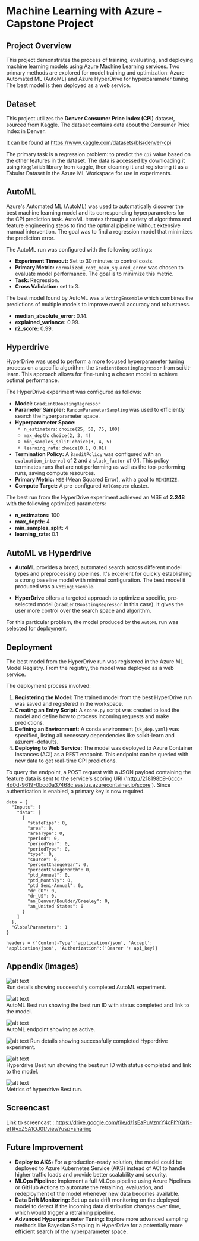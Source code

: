 # Machine Learning with Azure - Capstone Project

## Project Overview

This project demonstrates the process of training, evaluating, and deploying machine learning models using Azure Machine Learning services. Two primary methods are explored for model training and optimization: Azure Automated ML (AutoML) and Azure HyperDrive for hyperparameter tuning. The best model is then deployed as a web service.

## Dataset

This project utilizes the **Denver Consumer Price Index (CPI)** dataset, sourced from Kaggle. The dataset contains data about the Consumer Price Index in Denver. 

It can be found at https://www.kaggle.com/datasets/bls/denver-cpi

The primary task is a regression problem: to predict the `cpi` value based on the other features in the dataset. The data is accessed by downloading it using `KaggleHub` library from kaggle, then cleaning it and registering it as a Tabular Dataset in the Azure ML Workspace for use in experiments.

## AutoML

Azure's Automated ML (AutoML) was used to automatically discover the best machine learning model and its corresponding hyperparameters for the CPI prediction task. AutoML iterates through a variety of algorithms and feature engineering steps to find the optimal pipeline without extensive manual intervention. The goal was to find a regression model that minimizes the prediction error.

The AutoML run was configured with the following settings:
- **Experiment Timeout:** Set to 30 minutes to control costs.
- **Primary Metric:** `normalized_root_mean_squared_error` was chosen to evaluate model performance. The goal is to minimize this metric.
- **Task:** Regression.
- **Cross Validation:** set to 3.

The best model found by AutoML was a `VotingEnsemble` which combines the predictions of multiple models to improve overall accuracy and robustness.
- **median_absolute_error:** 0.14.
- **explained_variance:** 0.99.
- **r2_score:** 0.99.


## Hyperdrive

HyperDrive was used to perform a more focused hyperparameter tuning process on a specific algorithm: the `GradientBoostingRegressor` from scikit-learn. This approach allows for fine-tuning a chosen model to achieve optimal performance.

The HyperDrive experiment was configured as follows:
- **Model:** `GradientBoostingRegressor`
- **Parameter Sampler:** `RandomParameterSampling` was used to efficiently search the hyperparameter space.
- **Hyperparameter Space:**
    - `n_estimators`: `choice(25, 50, 75, 100)`
    - `max_depth`: `choice(2, 3, 4)`
    - `min_samples_split`: `choice(3, 4, 5)`
    - `learning_rate`: `choice(0.1, 0.01)`
- **Termination Policy:** A `BanditPolicy` was configured with an `evaluation_interval` of 2 and a `slack_factor` of 0.1. This policy terminates runs that are not performing as well as the top-performing runs, saving compute resources.
- **Primary Metric:** `MSE` (Mean Squared Error), with a goal to `MINIMIZE`.
- **Compute Target:** A pre-configured `AmlCompute` cluster.

The best run from the HyperDrive experiment achieved an MSE of **2.248** with the following optimized parameters:
- **n_estimators:** 100
- **max_depth:** 4
- **min_samples_split:** 4
- **learning_rate:** 0.1

## AutoML vs Hyperdrive

- **AutoML** provides a broad, automated search across different model types and preprocessing pipelines. It's excellent for quickly establishing a strong baseline model with minimal configuration. The best model it produced was a `VotingEnsemble`.

- **HyperDrive** offers a targeted approach to optimize a specific, pre-selected model (`GradientBoostingRegressor` in this case). It gives the user more control over the search space and algorithm.

For this particular problem, the model produced by the `AutoML` run was selected for deployment.

## Deployment

The best model from the HyperDrive run was registered in the Azure ML Model Registry. From the registry, the model was deployed as a web service.

The deployment process involved:
1.  **Registering the Model:** The trained model from the best HyperDrive run was saved and registered in the workspace.
2.  **Creating an Entry Script:** A `score.py` script was created to load the model and define how to process incoming requests and make predictions.
3.  **Defining an Environment:** A conda environment (`sk_dep.yaml`) was specified, listing all necessary dependencies like scikit-learn and azureml-defaults.
4.  **Deploying to Web Service:** The model was deployed to Azure Container Instances (ACI) as a REST endpoint. This endpoint can be queried with new data to get real-time CPI predictions.

To query the endpoint, a POST request with a JSON payload containing the feature data is sent to the service's scoring URI ('http://218198b9-6ccc-4d0d-9619-0bcd0a37468c.eastus.azurecontainer.io/score'). Since authentication is enabled, a primary key is now required. 


```
data = {
  "Inputs": {
    "data": [
      {
        "stateFips": 0,
        "area": 0,
        "areaType": 0,
        "period": 0,
        "periodYear": 0,
        "periodType": 0,
        "type": 0,
        "source": 0,
        "percentChangeYear": 0,
        "percentChangeMonth": 0,
        "ptd_Annual": 0,
        "ptd_Monthly": 0,
        "ptd_Semi-Annual": 0,
        "dr_CO": 0,
        "dr_US": 0,
        "an_Denver/Boulder/Greeley": 0,
        "an_United States": 0
      }
    ]
  },
  "GlobalParameters": 1
}

headers = {'Content-Type':'application/json', 'Accept': 'application/json', 'Authorization':('Bearer '+ api_key)}   
```


## Appendix (images)

![alt text](imgs/aml_rd.png)<br>
Run details showing successfully completed AutoML experiment.


![alt text](imgs/aml_br.png)<br>
AutoML Best run showing the best run ID with status completed and link to the model.

![alt text](imgs/endpoint.png)<br>
AutoML endpoint showing as active.

![alt text](imgs/hd_rd.png)
Run details showing successfully completed Hyperdrive experiment.

![alt text](imgs/hd_br.png)<br>
Hyperdrive Best run showing the best run ID with status completed and link to the model.

![alt text](imgs/hd_br1.png)<br>
Metrics of hyperdrive Best run.


## Screencast

Link to screencast : 
https://drive.google.com/file/d/1sEaPuVznrY4cFhYQrN-eTRvxZ5A1OJ0t/view?usp=sharing

## Future Improvement

- **Deploy to AKS:** For a production-ready solution, the model could be deployed to Azure Kubernetes Service (AKS) instead of ACI to handle higher traffic loads and provide better scalability and security.
- **MLOps Pipeline:** Implement a full MLOps pipeline using Azure Pipelines or GitHub Actions to automate the retraining, evaluation, and redeployment of the model whenever new data becomes available.
- **Data Drift Monitoring:** Set up data drift monitoring on the deployed model to detect if the incoming data distribution changes over time, which would trigger a retraining pipeline.
- **Advanced Hyperparameter Tuning:** Explore more advanced sampling methods like Bayesian Sampling in HyperDrive for a potentially more efficient search of the hyperparameter space.